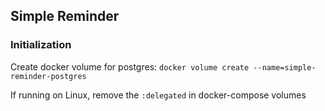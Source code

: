 ## Simple Reminder

### Initialization
Create docker volume for postgres: `docker volume create --name=simple-reminder-postgres`

If running on Linux, remove the `:delegated` in docker-compose volumes
